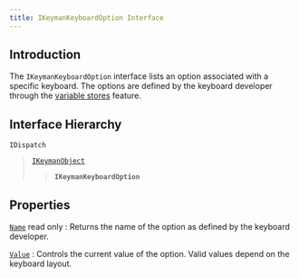```yaml
---
title: IKeymanKeyboardOption Interface
---
```


## Introduction

The `IKeymanKeyboardOption` interface lists an option associated with a
specific keyboard. The options are defined by the keyboard developer
through the [variable stores](/developer/language/guide/variable-stores)
feature.

## Interface Hierarchy

`IDispatch`  

> [`IKeymanObject`](../IKeymanObject)  
>
> > **`IKeymanKeyboardOption`**  

## Properties

[`Name`](Name) <span class="readonly">read only</span>
:   Returns the name of the option as defined by the keyboard developer.

<!-- -->

[`Value`](Value)
:   Controls the current value of the option. Valid values depend on the
    keyboard layout.
